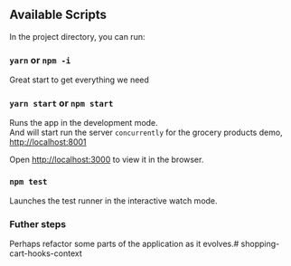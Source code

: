 ## Available Scripts

In the project directory, you can run:

### `yarn` or `npm -i`

Great start to get everything we need

### `yarn start` or `npm start`

Runs the app in the development mode.<br> 
And will start run the server `concurrently` for the grocery products demo, [http://localhost:8001](http://localhost:8001)

Open [http://localhost:3000](http://localhost:3000) to view it in the browser.

### `npm test`

Launches the test runner in the interactive watch mode.

### Futher steps

Perhaps refactor some parts of the application as it evolves.# shopping-cart-hooks-context
